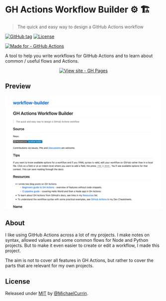 # GH Actions Workflow Builder ⚙️ 🏗
> The quick and easy way to design a GitHub Actions workflow

[![GitHub tag](https://img.shields.io/github/tag/MichaelCurrin/workflow-builder?include_prereleases=&sort=semver)](https://github.com/MichaelCurrin/workflow-builder/releases/)
[![License](https://img.shields.io/badge/License-MIT-blue)](#license)

[![Made for - GitHub Actions](https://img.shields.io/badge/Made_for-GitHub_Actions-blue?logo=github-actions&logoColor=white)](https://github.com/features/actions)


A tool to help you write workflows for GitHub Actions and to learn about common / useful flows and Actions.

<div align="center">

[![View site - GH Pages](https://img.shields.io/badge/View_site-Start_building-2ea44f?style=for-the-badge)](https://michaelcurrin.github.io/workflow-builder/)

</div>


## Preview

<div align="center">

[![Sample screenshot](/sample.png "Sample screenshot")](https://michaelcurrin.github.io/workflow-builder/)

</div>


## About

I like using GitHub Actions across a lot of my projects. I make notes on syntax, allowed values and some common flows for Node and Python projects. But to make it even easier to create or edit a workflow, I made this project.

The aim is not to cover all features in GH Actions, but rather to cover the parts that are relevant for my own projects.


## License

Released under [MIT](/LICENSE) by [@MichaelCurrin](https://github.com/MichaelCurrin).
